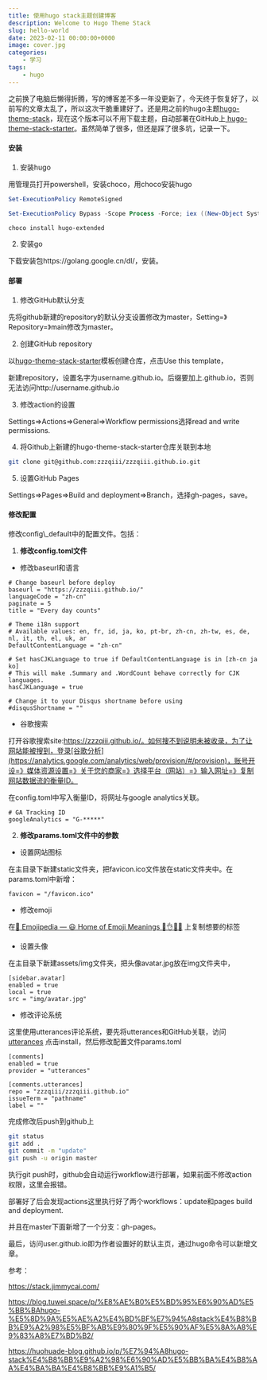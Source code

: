 ```yaml
---
title: 使用hugo stack主题创建博客
description: Welcome to Hugo Theme Stack
slug: hello-world
date: 2023-02-11 00:00:00+0000
image: cover.jpg
categories:
    - 学习
tags:
    - hugo
---
```


之前换了电脑后懒得折腾，写的博客差不多一年没更新了，今天终于恢复好了，以前写的文章太乱了，所以这次干脆重建好了。还是用之前的hugo主题[hugo-theme-stack](https://github.com/CaiJimmy/hugo-theme-stack)，现在这个版本可以不用下载主题，自动部署在GitHub上[
hugo-theme-stack-starter](https://github.com/CaiJimmy/hugo-theme-stack-starter)。虽然简单了很多，但还是踩了很多坑，记录一下。



#### 安装

1. 安装hugo

用管理员打开powershell，安装choco，用choco安装hugo

```powershell
Set-ExecutionPolicy RemoteSigned

Set-ExecutionPolicy Bypass -Scope Process -Force; iex ((New-Object System.Net.WebClient).DownloadString('https://chocolatey.org/install.ps1'))

choco install hugo-extended
```

2. 安装go

下载安装包https://golang.google.cn/dl/，安装。



#### 部署

1. 修改GitHub默认分支

先将github新建的repository的默认分支设置修改为master，Setting=》Repository=》main修改为master。

2. 创建GitHub repository

以[hugo-theme-stack-starter](https://github.com/CaiJimmy/hugo-theme-stack-starter)模板创建仓库，点击Use this template，

新建repository，设置名字为username.github.io。后缀要加上.github.io，否则无法访问http://username.github.io

3. 修改action的设置

Settings=>Actions=>General=>Workflow permissions选择read and write permissions.

4. 将Github上新建的hugo-theme-stack-starter仓库关联到本地

```bash
git clone git@github.com:zzzqiii/zzzqiii.github.io.git
```

5. 设置GitHub Pages

Settings=>Pages=>Build and deployment=>Branch，选择gh-pages，save。



#### 修改配置

修改config\\_default中的配置文件。包括：

1. **修改config.toml文件**

- 修改baseurl和语言

```
# Change baseurl before deploy
baseurl = "https://zzzqiii.github.io/"
languageCode = "zh-cn"
paginate = 5
title = "Every day counts"

# Theme i18n support
# Available values: en, fr, id, ja, ko, pt-br, zh-cn, zh-tw, es, de, nl, it, th, el, uk, ar
DefaultContentLanguage = "zh-cn"

# Set hasCJKLanguage to true if DefaultContentLanguage is in [zh-cn ja ko]
# This will make .Summary and .WordCount behave correctly for CJK languages.
hasCJKLanguage = true

# Change it to your Disqus shortname before using
#disqusShortname = ""
```

- 谷歌搜索

打开谷歌搜索site:https://zzzqiii.github.io/。如何搜不到说明未被收录，为了让网站能被搜到，登录[谷歌分析](https://analytics.google.com/analytics/web/provision/#/provision)，账号开设=》媒体资源设置=》关于您的商家=》选择平台（网站）=》输入网址=》复制网站数据流的衡量ID。

在config.toml中写入衡量ID，将网址与google analytics关联。

```
# GA Tracking ID
googleAnalytics = "G-*****"
```



2. **修改params.toml文件中的参数**

- 设置网站图标

在主目录下新建static文件夹，把favicon.ico文件放在static文件夹中。在params.toml中新增：

```
favicon = "/favicon.ico"
```

- 修改emoji

在[📙 Emojipedia — 😃 Home of Emoji Meanings 💁👌🎍😍](https://emojipedia.org/) 上复制想要的标签

- 设置头像

在主目录下新建assets/img文件夹，把头像avatar.jpg放在img文件夹中，

```
[sidebar.avatar]
enabled = true
local = true
src = "img/avatar.jpg"
```

- 修改评论系统

这里使用utterances评论系统，要先将utterances和GitHub关联，访问[utterances](https://github.com/apps/utterances) 点击install，然后修改配置文件params.toml

```
[comments]
enabled = true
provider = "utterances"

[comments.utterances]
repo = "zzzqiii/zzzqiii.github.io"
issueTerm = "pathname"
label = ""
```



完成修改后push到github上

```bash
git status
git add .
git commit -m "update"
git push -u origin master
```

执行git push时，github会自动运行workflow进行部署，如果前面不修改action权限，这里会报错。

部署好了后会发现actions这里执行好了两个workflows：update和pages build and deployment.

并且在master下面新增了一个分支：gh-pages。

最后，访问user.github.io即为作者设置好的默认主页，通过hugo命令可以新增文章。



参考：

https://stack.jimmycai.com/

https://blog.tuwei.space/p/%E8%AE%B0%E5%BD%95%E6%90%AD%E5%BB%BAhugo-%E5%8D%9A%E5%AE%A2%E4%BD%BF%E7%94%A8stack%E4%B8%BB%E9%A2%98%E5%BF%AB%E9%80%9F%E5%90%AF%E5%8A%A8%E9%83%A8%E7%BD%B2/

https://huohuade-blog.github.io/p/%E7%94%A8hugo-stack%E4%B8%BB%E9%A2%98%E6%90%AD%E5%BB%BA%E4%B8%AA%E4%BA%BA%E4%B8%BB%E9%A1%B5/




